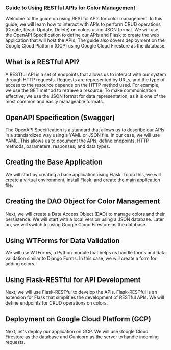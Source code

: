 ### Guide to Using RESTful APIs for Color Management
Welcome to the guide on using RESTful APIs for color management. In this guide, we will learn how to interact with APIs to perform CRUD operations (Create, Read, Update, Delete) on colors using JSON format. We will use the OpenAPI Specification to define our APIs and Flask to create the web application that will host the APIs. The guide also covers deployment on the Google Cloud Platform (GCP) using Google Cloud Firestore as the database.

## What is a RESTful API?
A RESTful API is a set of endpoints that allows us to interact with our system through HTTP requests. Requests are represented by URLs, and the type of access to the resource depends on the HTTP method used. For example, we use the GET method to retrieve a resource. To make communication effective, we use the JSON format for data representation, as it is one of the most common and easily manageable formats.

## OpenAPI Specification (Swagger)
The OpenAPI Specification is a standard that allows us to describe our APIs in a standardized way using a YAML or JSON file. In our case, we will use YAML. This allows us to document the APIs, define endpoints, HTTP methods, parameters, responses, and data types.

## Creating the Base Application
We will start by creating a base application using Flask. To do this, we will create a virtual environment, install Flask, and create the main application file.

## Creating the DAO Object for Color Management
Next, we will create a Data Access Object (DAO) to manage colors and their persistence. We will start with a local version using a JSON database. Later on, we will switch to using Google Cloud Firestore as the database.

## Using WTForms for Data Validation
We will use WTForms, a Python module that helps us handle forms and data validation similar to Django Forms. In this case, we will create a form for adding colors.

## Using Flask-RESTful for API Development
Next, we will use Flask-RESTful to develop the APIs. Flask-RESTful is an extension for Flask that simplifies the development of RESTful APIs. We will define endpoints for CRUD operations on colors.

## Deployment on Google Cloud Platform (GCP)
Next, let's deploy our application on GCP. We will use Google Cloud Firestore as the database and Gunicorn as the server to handle incoming requests.
